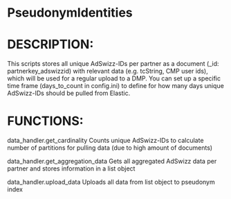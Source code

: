 # PseudonymIdentities

DESCRIPTION:
============

This scripts stores all unique AdSwizz-IDs per partner as a document (_id: partnerkey_adswizzid) with relevant
data (e.g. tcString, CMP user ids), which will be used for a regular upload to a DMP. You can set up a specific
time frame (days_to_count in config.ini) to define for how many days unique AdSwizz-IDs should be pulled from
Elastic.

FUNCTIONS:
==========

data_handler.get_cardinality
    Counts unique AdSwizz-IDs to calculate number of partitions for pulling data (due to high amount of documents)

data_handler.get_aggregation_data
    Gets all aggregated AdSwizz data per partner and stores information in a list object

data_handler.upload_data
    Uploads all data from list object to pseudonym index
